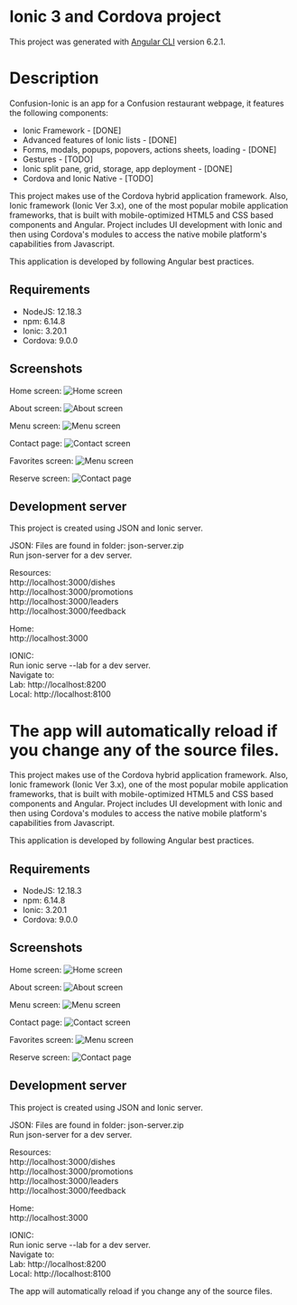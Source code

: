 # Ionic 3 and Cordova project

This project was generated with [Angular CLI](https://github.com/angular/angular-cli) version 6.2.1.

# Description

Confusion-Ionic is an app for a Confusion restaurant webpage, it features the following components:
* Ionic Framework - [DONE]
* Advanced features of Ionic lists - [DONE]
* Forms, modals, popups, popovers, actions sheets, loading - [DONE]
* Gestures - [TODO]
* Ionic split pane, grid, storage, app deployment - [DONE]
* Cordova and Ionic Native - [TODO]

This project makes use of the Cordova hybrid application framework. Also, Ionic framework (Ionic Ver 3.x), one of the most popular mobile application frameworks, that is built with mobile-optimized HTML5 and CSS based components and Angular. Project includes UI development with Ionic and then using Cordova's modules to access the native mobile platform's capabilities from Javascript.

This application is developed by following Angular best practices.

## Requirements
* NodeJS: 12.18.3
* npm: 6.14.8
* Ionic: 3.20.1
* Cordova: 9.0.0

## Screenshots

Home screen:
![Home screen](https://i.imgur.com/yqlZPvT.png)

About screen:
![About screen](https://i.imgur.com/ggdRgqE.png)

Menu screen:
![Menu screen](https://i.imgur.com/jvyc3qA.png)

Contact page:
![Contact screen](https://i.imgur.com/tr4ixfA.png)

Favorites screen:
![Menu screen](https://i.imgur.com/bl4XO9h.png)

Reserve screen:
![Contact page](https://i.imgur.com/jJU4dod.png)

## Development server

This project is created using JSON and Ionic server.

JSON:
Files are found in folder: json-server.zip
<br>
Run json-server for a dev server.

Resources:
<br>
http://localhost:3000/dishes
<br>
http://localhost:3000/promotions
<br>
http://localhost:3000/leaders
<br>
http://localhost:3000/feedback
<br>

Home:
<br>
http://localhost:3000

IONIC:
<br>
Run ionic serve --lab for a dev server.
<br>
Navigate to:
<br>
Lab: http://localhost:8200
<br>
Local: http://localhost:8100

The app will automatically reload if you change any of the source files.
=======
This project makes use of the Cordova hybrid application framework. Also, Ionic framework (Ionic Ver 3.x), one of the most popular mobile application frameworks, that is built with mobile-optimized HTML5 and CSS based components and Angular. Project includes UI development with Ionic and then using Cordova's modules to access the native mobile platform's capabilities from Javascript.

This application is developed by following Angular best practices.

## Requirements
* NodeJS: 12.18.3
* npm: 6.14.8
* Ionic: 3.20.1
* Cordova: 9.0.0

## Screenshots

Home screen:
![Home screen](https://i.imgur.com/yqlZPvT.png)

About screen:
![About screen](https://i.imgur.com/ggdRgqE.png)

Menu screen:
![Menu screen](https://i.imgur.com/jvyc3qA.png)

Contact page:
![Contact screen](https://i.imgur.com/tr4ixfA.png)

Favorites screen:
![Menu screen](https://i.imgur.com/bl4XO9h.png)

Reserve screen:
![Contact page](https://i.imgur.com/jJU4dod.png)

## Development server

This project is created using JSON and Ionic server.

JSON:
Files are found in folder: json-server.zip
<br>
Run json-server for a dev server.

Resources:
<br>
http://localhost:3000/dishes
<br>
http://localhost:3000/promotions
<br>
http://localhost:3000/leaders
<br>
http://localhost:3000/feedback
<br>

Home:
<br>
http://localhost:3000

IONIC:
<br>
Run ionic serve --lab for a dev server.
<br>
Navigate to:
<br>
Lab: http://localhost:8200
<br>
Local: http://localhost:8100

The app will automatically reload if you change any of the source files.



